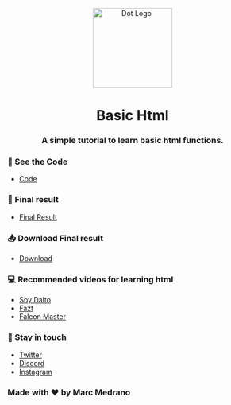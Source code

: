 <p align="center">
<a target="blank"><img src="https://raw.githubusercontent.com/sammwyy/sammwyy/master/skills/html.png" width="160" alt="Dot Logo" /></a>
</a>
<h1 align="center">Basic Html</h1>
</p>
<h3 align="center">A simple tutorial to learn basic html functions.</h3>

### 🔨 See the Code 
- [Code](https://github.com/elmarcz/Basic-HTML/tree/main/src)

### 📱 Final result 
- [Final Result](https://elmarcz.github.io/Basic-HTML/)

### 📥 Download Final result 
- [Download](https://www.mediafire.com/file/ubvko1ym41zdm69/Html+Course.rar/file)

### 💻 Recommended videos for learning html
- [Soy Dalto](https://www.youtube.com/watch?v=kN1XP-Bef7w&t=6345s)
- [Fazt](https://www.youtube.com/watch?v=rbuYtrNUxg4)
- [Falcon Master](https://www.youtube.com/watch?v=cqMfPS8jPys&list=RDCMUCJl1YajcPWTeJNsQhGyMIMg&index=2)

### 👤 Stay in touch
- [Twitter](https://twitter.com/MarcMedrano15)
- [Discord](https://discord.com/invite/zPSYDGVXxx)
- [Instagram](https://www.instagram.com/marcmedranoz/)

### Made with ❤ by Marc Medrano
